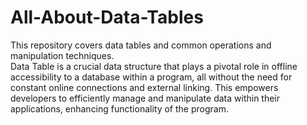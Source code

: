 # All-About-Data-Tables
This repository covers data tables and common operations and manipulation techniques.  
Data Table is a crucial data structure that plays a pivotal role in offline accessibility to a database within a program, all without the need for constant online connections and external linking. This empowers developers to efficiently manage and manipulate data within their applications, enhancing functionality of the program.
